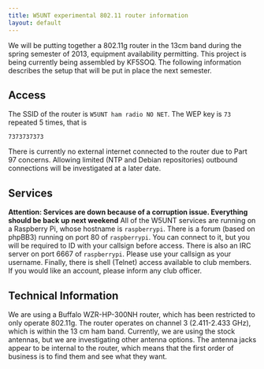 ```yaml
---
title: W5UNT experimental 802.11 router information
layout: default
---
```


We will be putting together a 802.11g router in the 13cm band during the spring semester of 2013, equipment availability permitting.
This project is being currently being assembled by KF5SOQ. 
The following information describes the setup that will be put in place the next semester.

Access
------
The SSID of the router is `W5UNT ham radio NO NET`.
The WEP key is <code>73</code> repeated 5 times, that is 

    7373737373
    
There is currently no external internet connected to the router due to Part 97 concerns.
Allowing limited (NTP and Debian repositories) outbound connections will be investigated at a later date.

Services
--------
**Attention: Services are down because of a corruption issue. Everything should be back up next weekend**
All of the W5UNT services are running on a Raspberry Pi, whose hostname is `raspberrypi`.
There is a forum (based on phpBB3) running on port 80 of `raspberrypi`.
You can connect to it, but you will be required to ID with your callsign before access.
There is also an IRC server on port 6667 of `raspberrypi`.
Please use your callsign as your username.
Finally, there is shell (Telnet) access available to club members.
If you would like an account, please inform any club officer.

Technical Information
---------------------
We are using a Buffalo WZR-HP-300NH router, which has been restricted to only operate 802.11g.
The router operates on channel 3 (2.411-2.433 GHz), which is within the 13 cm ham band.
Currently, we are using the stock antennas, but we are investigating other antenna options.
The antenna jacks appear to be internal to the router, which means that the first order of business is to find them and see what they want.
